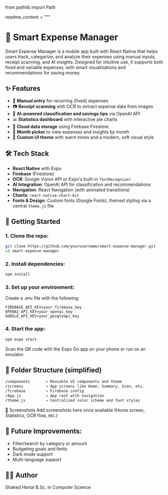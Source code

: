 from pathlib import Path

readme_content = """
# 📱 Smart Expense Manager

Smart Expense Manager is a mobile app built with React Native that helps users track, categorize, and analyze their expenses using manual inputs, receipt scanning, and AI insights. Designed for intuitive use, it supports both fixed and variable expenses, with smart visualizations and recommendations for saving money.

## ✨ Features

- 🔢 **Manual entry** for recurring (fixed) expenses  
- 📷 **Receipt scanning** with OCR to extract expense data from images  
- 🧠 **AI-powered classification and savings tips** via OpenAI API  
- 📊 **Statistics dashboard** with interactive pie charts  
- 📁 **Cloud data storage** using Firebase Firestore  
- 🔄 **Month picker** to view expenses and insights by month  
- 🌙 **Custom UI theme** with warm tones and a modern, soft visual style  

## 🛠️ Tech Stack

- **React Native** with Expo  
- **Firebase** (Firestore)  
- **OCR**: Google Vision API or Expo's built-in `TextRecognizer`  
- **AI Integration**: OpenAI API for classification and recommendations  
- **Navigation**: React Navigation (with animated transitions)  
- **Charts**: `react-native-chart-kit`  
- **Fonts & Design**: Custom fonts (Google Fonts), themed styling via a central `theme.js` file  

## 🚀 Getting Started

### 1. Clone the repo:
```bash
git clone https://github.com/yourusername/smart-expense-manager.git
cd smart-expense-manager
```

### 2. Install dependencies:
```bash
npm install
```

### 3. Set up your environment:
Create a .env file with the following:

```env
FIREBASE_API_KEY=your_firebase_key
OPENAI_API_KEY=your_openai_key
GOOGLE_API_KEY=your_googleapi_key
```

### 4. Start the app:
```bash
npm expo start
```
Scan the QR code with the Expo Go app on your phone or run on an emulator.

## 📁 Folder Structure (simplified)
```bash
/components       → Reusable UI components and theme
/screens          → App screens like Home, Summary, Scan, etc.
/firebase         → Firebase config
/App.js           → App root with navigation
/theme.js         → Centralized color scheme and font styles
```

📸 Screenshots
Add screenshots here once available (Home screen, Statistics, OCR flow, etc.)

## 🧠 Future Improvements:
- Filter/search by category or amount
- Budgeting goals and limits
- Dark mode support
- Multi-language support

## 👩‍💻 Author
Shaked Hartal
B.Sc. in Computer Science
